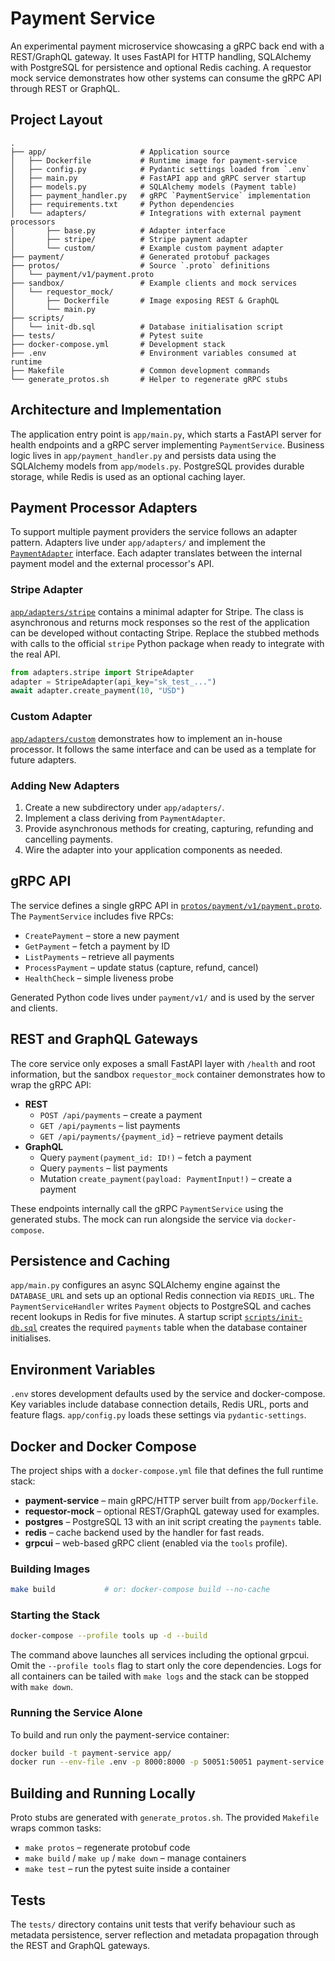 # Payment Service

An experimental payment microservice showcasing a gRPC back end with a
REST/GraphQL gateway. It uses FastAPI for HTTP handling, SQLAlchemy with
PostgreSQL for persistence and optional Redis caching. A requestor mock service
demonstrates how other systems can consume the gRPC API through REST or
GraphQL.

## Project Layout

```
.
├── app/                     # Application source
│   ├── Dockerfile           # Runtime image for payment-service
│   ├── config.py            # Pydantic settings loaded from `.env`
│   ├── main.py              # FastAPI app and gRPC server startup
│   ├── models.py            # SQLAlchemy models (Payment table)
│   ├── payment_handler.py   # gRPC `PaymentService` implementation
│   ├── requirements.txt     # Python dependencies
│   └── adapters/            # Integrations with external payment processors
│       ├── base.py          # Adapter interface
│       ├── stripe/          # Stripe payment adapter
│       └── custom/          # Example custom payment adapter
├── payment/                 # Generated protobuf packages
├── protos/                  # Source `.proto` definitions
│   └── payment/v1/payment.proto
├── sandbox/                 # Example clients and mock services
│   └── requestor_mock/
│       ├── Dockerfile       # Image exposing REST & GraphQL
│       └── main.py
├── scripts/
│   └── init-db.sql          # Database initialisation script
├── tests/                   # Pytest suite
├── docker-compose.yml       # Development stack
├── .env                     # Environment variables consumed at runtime
├── Makefile                 # Common development commands
└── generate_protos.sh       # Helper to regenerate gRPC stubs
```

## Architecture and Implementation

The application entry point is `app/main.py`, which starts a FastAPI server for
health endpoints and a gRPC server implementing `PaymentService`. Business logic
lives in `app/payment_handler.py` and persists data using the SQLAlchemy models
from `app/models.py`. PostgreSQL provides durable storage, while Redis is used
as an optional caching layer.

## Payment Processor Adapters

To support multiple payment providers the service follows an adapter pattern.
Adapters live under `app/adapters/` and implement the
[`PaymentAdapter`](app/adapters/base.py) interface. Each adapter translates
between the internal payment model and the external processor's API.

### Stripe Adapter

[`app/adapters/stripe`](app/adapters/stripe/__init__.py) contains a minimal
adapter for Stripe. The class is asynchronous and returns mock responses so the
rest of the application can be developed without contacting Stripe. Replace the
stubbed methods with calls to the official `stripe` Python package when ready to
integrate with the real API.

```python
from adapters.stripe import StripeAdapter
adapter = StripeAdapter(api_key="sk_test_...")
await adapter.create_payment(10, "USD")
```

### Custom Adapter

[`app/adapters/custom`](app/adapters/custom/__init__.py) demonstrates how to
implement an in-house processor. It follows the same interface and can be used
as a template for future adapters.

### Adding New Adapters

1. Create a new subdirectory under `app/adapters/`.
2. Implement a class deriving from `PaymentAdapter`.
3. Provide asynchronous methods for creating, capturing, refunding and cancelling
   payments.
4. Wire the adapter into your application components as needed.

## gRPC API

The service defines a single gRPC API in
[`protos/payment/v1/payment.proto`](protos/payment/v1/payment.proto). The
`PaymentService` includes five RPCs:

- `CreatePayment` – store a new payment
- `GetPayment` – fetch a payment by ID
- `ListPayments` – retrieve all payments
- `ProcessPayment` – update status (capture, refund, cancel)
- `HealthCheck` – simple liveness probe

Generated Python code lives under `payment/v1/` and is used by the server and
clients.

## REST and GraphQL Gateways

The core service only exposes a small FastAPI layer with `/health` and root
information, but the sandbox `requestor_mock` container demonstrates how to wrap
the gRPC API:

- **REST**
  - `POST /api/payments` – create a payment
  - `GET /api/payments` – list payments
  - `GET /api/payments/{payment_id}` – retrieve payment details
- **GraphQL**
  - Query `payment(payment_id: ID!)` – fetch a payment
  - Query `payments` – list payments
  - Mutation `create_payment(payload: PaymentInput!)` – create a payment

These endpoints internally call the gRPC `PaymentService` using the generated
stubs. The mock can run alongside the service via `docker-compose`.

## Persistence and Caching

`app/main.py` configures an async SQLAlchemy engine against the `DATABASE_URL`
and sets up an optional Redis connection via `REDIS_URL`. The
`PaymentServiceHandler` writes `Payment` objects to PostgreSQL and caches recent
lookups in Redis for five minutes. A startup script
[`scripts/init-db.sql`](scripts/init-db.sql) creates the required `payments`
table when the database container initialises.

## Environment Variables

`.env` stores development defaults used by the service and docker-compose. Key
variables include database connection details, Redis URL, ports and feature
flags. `app/config.py` loads these settings via `pydantic-settings`.

## Docker and Docker Compose

The project ships with a `docker-compose.yml` file that defines the full
runtime stack:

- **payment-service** – main gRPC/HTTP server built from `app/Dockerfile`.
- **requestor-mock** – optional REST/GraphQL gateway used for examples.
- **postgres** – PostgreSQL 13 with an init script creating the `payments`
  table.
- **redis** – cache backend used by the handler for fast reads.
- **grpcui** – web-based gRPC client (enabled via the `tools` profile).

### Building Images

```bash
make build           # or: docker-compose build --no-cache
```

### Starting the Stack

```bash
docker-compose --profile tools up -d --build
```

The command above launches all services including the optional grpcui. Omit the
`--profile tools` flag to start only the core dependencies. Logs for all
containers can be tailed with `make logs` and the stack can be stopped with
`make down`.

### Running the Service Alone

To build and run only the payment-service container:

```bash
docker build -t payment-service app/
docker run --env-file .env -p 8000:8000 -p 50051:50051 payment-service
```

## Building and Running Locally

Proto stubs are generated with `generate_protos.sh`. The provided `Makefile`
wraps common tasks:

- `make protos` – regenerate protobuf code
- `make build` / `make up` / `make down` – manage containers
- `make test` – run the pytest suite inside a container

## Tests

The `tests/` directory contains unit tests that verify behaviour such as
metadata persistence, server reflection and metadata propagation through the
REST and GraphQL gateways.

